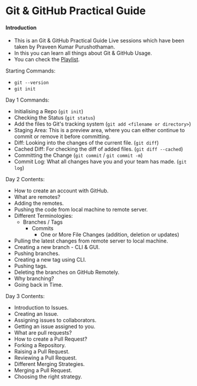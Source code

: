 # Git & GitHub Practical Guide

#### Introduction

- This is an Git & GitHub Practical Guide Live sessions which have been taken by Praveen Kumar Purushothaman.
- In this you can learn all things about Git & GitHub Usage.
- You can check the [Playlist](https://rb.gy/ouhdxs).

Starting Commands:

- `git --version`
- `git init`

Day 1 Commands:

- Initialising a Repo (`git init`)
- Checking the Status (`git status`)
- Add the files to Git's tracking system (`git add <filename or directory>`)
- Staging Area: This is a preview area, where you can either continue to commit or remove it before committing.
- Diff: Looking into the changes of the current file. (`git diff`)
- Cached Diff: For checking the diff of added files. (`git diff --cached`)
- Committing the Change (`git commit` / `git commit -m`)
- Commit Log: What all changes have you and your team has made. (`git log`)

Day 2 Contents:

- How to create an account with GitHub.
- What are remotes?
- Adding the remotes.
- Pushing the code from local machine to remote server.
- Different Terminologies:
  - Branches / Tags
    - Commits
      - One or More File Changes (addition, deletion or updates)
- Pulling the latest changes from remote server to local machine.
- Creating a new branch - CLI & GUI.
- Pushing branches.
- Creating a new tag using CLI.
- Pushing tags.
- Deleting the branches on GitHub Remotely.
- Why branching?
- Going back in Time.

Day 3 Contents:

- Introduction to Issues.
- Creating an Issue.
- Assigning issues to collaborators.
- Getting an issue assigned to you.
- What are pull requests?
- How to create a Pull Request?
- Forking a Repository.
- Raising a Pull Request.
- Reviewing a Pull Request.
- Different Merging Strategies.
- Merging a Pull Request.
- Choosing the right strategy.
